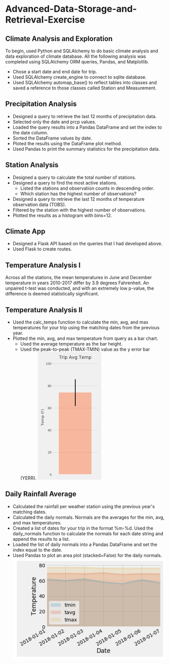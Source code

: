 # Advanced-Data-Storage-and-Retrieval-Exercise

## Climate Analysis and Exploration
To begin, used Python and SQLAlchemy to do basic climate analysis and data exploration of climate database. All the following analysis was completed using SQLAlchemy ORM queries, Pandas, and Matplotlib.
* Chose a start date and end date for trip. 
*	Used SQLAlchemy create_engine to connect to sqlite database.
*	Used SQLAlchemy automap_base() to reflect tables into classes and saved a reference to those classes called Station and Measurement.

## Precipitation Analysis
*	Designed a query to retrieve the last 12 months of precipitation data.
*	Selected only the date and prcp values.
*	Loaded the query results into a Pandas DataFrame and set the index to the date column.
*	Sorted the DataFrame values by date.
*	Ploted the results using the DataFrame plot method.
*	Used Pandas to print the summary statistics for the precipitation data.

## Station Analysis
* Designed a query to calculate the total number of stations.
* Designed a query to find the most active stations.
    * Listed the stations and observation counts in descending order.
    * Which station has the highest number of observations?
* Designed a query to retrieve the last 12 months of temperature observation data (TOBS).
* Filtered by the station with the highest number of observations.
* Plotted the results as a histogram with bins=12.

## Climate App
* Designed a Flask API based on the queries that I had developed above.
* Used Flask to create routes.

## Temperature Analysis I
Across all the stations, the mean temperatures in June and December temperature in years 2010-2017 differ by 3.9 degrees Fahrenheit. An unpaired t-test was conducted, and with an extremely low p-value, the difference is deemed statistically significant.

## Temperature Analysis II
* Used the calc_temps function to calculate the min, avg, and max temperatures for your trip using the matching dates from the previous year.
* Plotted the min, avg, and max temperature from query as a bar chart.
    * Used the average temperature as the bar height.
    * Used the peak-to-peak (TMAX-TMIN) value as the y error bar (YERR).
![temperature](Images/temperature.png)

## Daily Rainfall Average
* Calculated the rainfall per weather station using the previous year's matching dates.
* Calculated the daily normals. Normals are the averages for the min, avg, and max temperatures.
* Created a list of dates for your trip in the format %m-%d. Used the daily_normals function to calculate the normals for each date string and append the results to a list.
* Loaded the list of daily normals into a Pandas DataFrame and set the index equal to the date.
* Used Pandas to plot an area plot (stacked=False) for the daily normals.
![daily-normals](Images/daily-normals.png)
